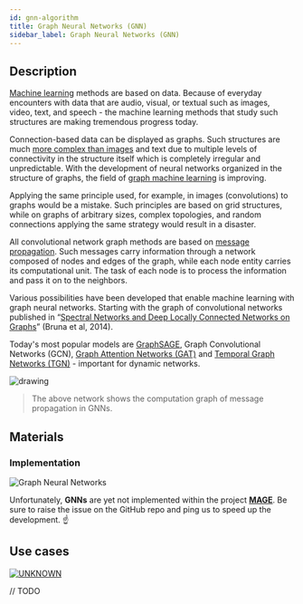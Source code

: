 ```yaml
---
id: gnn-algorithm
title: Graph Neural Networks (GNN)
sidebar_label: Graph Neural Networks (GNN)
---
```


## Description

[Machine learning](https://en.wikipedia.org/wiki/Machine_learning) methods are based on data. Because of everyday encounters with data that are audio, visual, or textual such as images, video, text, and speech - the machine learning methods that study such structures are making tremendous progress today.

Connection-based data can be displayed as graphs. Such structures are much [more complex than images](https://towardsdatascience.com/machine-learning-on-graphs-part-1-9ec3b0bd6abc) and text due to multiple levels of connectivity in the structure itself which is completely irregular and unpredictable. With the development of neural networks organized in the structure of graphs, the field of [graph machine learning](https://arxiv.org/abs/2005.03675) is improving.

Applying the same principle used, for example, in images (convolutions) to graphs would be a mistake. Such principles are based on grid structures, while on graphs of arbitrary sizes, complex topologies, and random connections applying the same strategy would result in a disaster.

All convolutional network graph methods are based on [message propagation](https://en.wikipedia.org/wiki/Belief_propagation). Such messages carry information through a network composed of nodes and edges of the graph, while each node entity carries its computational unit. The task of each node is to process the information and pass it on to the neighbors.

Various possibilities have been developed that enable machine learning with graph neural networks. Starting with the graph of convolutional networks published in “[Spectral Networks and Deep Locally Connected Networks on Graphs](https://arxiv.org/abs/1312.6203)” (Bruna et al, 2014).

Today's most popular models are [GraphSAGE](http://snap.stanford.edu/graphsage/), Graph Convolutional Networks (GCN), [Graph Attention Networks (GAT)](https://arxiv.org/abs/1710.10903) and [Temporal Graph Networks (TGN)](https://arxiv.org/abs/2006.10637) - important for dynamic networks.

<img src="https://i.imgur.com/nUI6x82.png" alt="drawing"/>

> The above network shows the computation graph of message propagation in GNNs.


## Materials

### Implementation

![Graph Neural Networks](https://img.shields.io/badge/Not_implemented-EB3434?style=for-the-badge&logo=github&logoColor=white)

Unfortunately, **GNNs** are yet not implemented within the project [**MAGE**](https://github.com/memgraph/mage). Be sure to raise the issue on the GitHub repo and ping us to speed up the development. :point_up:
## Use cases

[![UNKNOWN](https://img.shields.io/badge/UNKNOWN-Application-8A477F?style=for-the-badge)](/mage/query-modules/python/node-similarity)

// TODO
